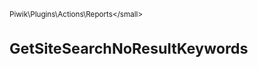 <small>Piwik\Plugins\Actions\Reports\</small>

GetSiteSearchNoResultKeywords
=============================

